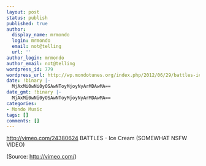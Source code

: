 ```yaml
---
layout: post
status: publish
published: true
author:
  display_name: mrmondo
  login: mrmondo
  email: not@telling
  url: ''
author_login: mrmondo
author_email: not@telling
wordpress_id: 779
wordpress_url: http://wp.mondotunes.org/index.php/2012/06/29/battles-ice-cream-somewhat-nsfw-video/
date: !binary |-
  MjAxMi0wNi0yOSAwNToyMjoyNyArMDAwMA==
date_gmt: !binary |-
  MjAxMi0wNi0yOSAwNToyMjoyNyArMDAwMA==
categories:
- Mondo Music
tags: []
comments: []
---
```

http://vimeo.com/24380624
BATTLES - Ice Cream (SOMEWHAT NSFW VIDEO)
<div class="attribution">(<span>Source:</span> <a href="http://vimeo.com/">http://vimeo.com/</a>)</div>
